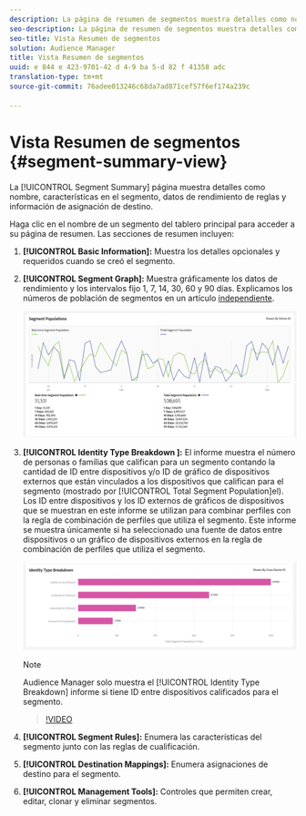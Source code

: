 ```yaml
---
description: La página de resumen de segmentos muestra detalles como nombre, características en el segmento, reglas, datos de rendimiento y información de asignación de destino.
seo-description: La página de resumen de segmentos muestra detalles como nombre, características en el segmento, reglas, datos de rendimiento y información de asignación de destino.
seo-title: Vista Resumen de segmentos
solution: Audience Manager
title: Vista Resumen de segmentos
uuid: e 844 e 423-9701-42 d 4-9 ba 5-d 82 f 41358 adc
translation-type: tm+mt
source-git-commit: 76adee013246c68da7ad871cef57f6ef174a239c

---
```



# Vista Resumen de segmentos {#segment-summary-view}

La [!UICONTROL Segment Summary] página muestra detalles como nombre, características en el segmento, datos de rendimiento de reglas y información de asignación de destino.

Haga clic en el nombre de un segmento del tablero principal para acceder a su página de resumen. Las secciones de resumen incluyen:

1. **[!UICONTROL Basic Information]:** Muestra los detalles opcionales y requeridos cuando se creó el segmento.
2. **[!UICONTROL Segment Graph]:** Muestra gráficamente los datos de rendimiento y los intervalos fijo 1, 7, 14, 30, 60 y 90 días. Explicamos los números de población de segmentos en un artículo [independiente](../../features/segments/segment-builder-data.md).

   ![gráfico de segmentos](assets/segment-graph.png)

3. **[!UICONTROL Identity Type Breakdown ]:** El informe muestra el número de personas o familias que califican para un segmento contando la cantidad de ID entre dispositivos y/o ID de gráfico de dispositivos externos que están vinculados a los dispositivos que califican para el segmento (mostrado por [!UICONTROL Total Segment Population]el). Los ID entre dispositivos y los ID externos de gráficos de dispositivos que se muestran en este informe se utilizan para combinar perfiles con la regla de combinación de perfiles que utiliza el segmento. Este informe se muestra únicamente si ha seleccionado una fuente de datos entre dispositivos o un gráfico de dispositivos externos en la regla de combinación de perfiles que utiliza el segmento.

   ![gráfico de segmentos](assets/segment-type.png)

   >[!NOTE]
   >
   >Audience Manager solo muestra el [!UICONTROL Identity Type Breakdown] informe si tiene ID entre dispositivos calificados para el segmento.

   >[!VIDEO](https://video.tv.adobe.com/v/27977/?captions=spa)

4. **[!UICONTROL Segment Rules]:** Enumera las características del segmento junto con las reglas de cualificación.
5. **[!UICONTROL Destination Mappings]:** Enumera asignaciones de destino para el segmento.
6. **[!UICONTROL Management Tools]:** Controles que permiten crear, editar, clonar y eliminar segmentos.